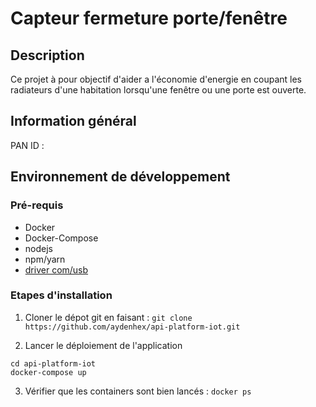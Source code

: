 # Capteur fermeture porte/fenêtre

## Description

Ce projet à pour objectif d'aider a l'économie d'energie en coupant les radiateurs d'une
habitation lorsqu'une fenêtre ou une porte est ouverte.

## Information général

PAN  ID :
## Environnement de développement

### Pré-requis

* Docker
* Docker-Compose
* nodejs
* npm/yarn
* [driver com/usb](https://www.silabs.com/products/development-tools/software/usb-to-uart-bridge-vcp-drivers)

### Etapes d'installation

1) Cloner le dépot git en faisant :
```git clone https://github.com/aydenhex/api-platform-iot.git```

2) Lancer le déploiement de l'application
```
cd api-platform-iot
docker-compose up
```

3) Vérifier que les containers sont bien lancés :
```docker ps```
